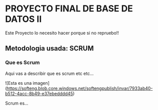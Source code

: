 # PROYECTO FINAL DE BASE DE DATOS II
<!-- UNA P DE PARAGRAF Como en html -->
<p> Este Proyecto lo necesito hacer porque si no repruebo!!</p>

## Metodologia usada: SCRUM 
### Que es Scrum
Aqui vas a describir que es scrum etc etc...

![Esta es una imagen] (https://softeng.blob.core.windows.net/softengpublish/invar/7933ab40-b512-4acc-8b49-e37ebedddd45)

Scrum es...
